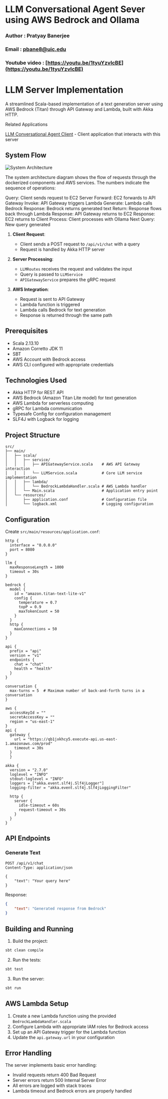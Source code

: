 # LLM Conversational Agent Sever using AWS Bedrock and Ollama

### Author : Pratyay Banerjee
### Email : pbane8@uic.edu
### Youtube video : [https://youtu.be/1tyuYzvIcBE](https://youtu.be/1tyuYzvIcBE)

# LLM Server Implementation

A streamlined Scala-based implementation of a text generation server using AWS Bedrock (Titan) through API Gateway and Lambda, built with Akka HTTP.


Related Applications

[LLM Conversational Agent Client](https://github.com/prat-bane/LLMConversationalAgentClient) - Client application that interacts with this server

## System Flow

![System Architecture](System%20Flow.png)

The system architecture diagram shows the flow of requests through the dockerized components and AWS services. The numbers indicate the sequence of operations:

Query: Client sends request to EC2 Server
Forward: EC2 forwards to API Gateway
Invoke: API Gateway triggers Lambda
Generate: Lambda calls Bedrock
Response: Bedrock returns generated text
Return: Response flows back through Lambda
Response: API Gateway returns to EC2
Response: EC2 returns to Client
Process: Client processes with Ollama
Next Query: New query generated
1. **Client Request**: 
   - Client sends a POST request to `/api/v1/chat` with a query
   - Request is handled by Akka HTTP server

2. **Server Processing**:
   - `LLMRoutes` receives the request and validates the input
   - Query is passed to `LLMService`
   - `APIGatewayService` prepares the gRPC request

3. **AWS Integration**:
   - Request is sent to API Gateway
   - Lambda function is triggered
   - Lambda calls Bedrock for text generation
   - Response is returned through the same path


## Prerequisites

- Scala 2.13.10
- Amazon Corretto JDK 11
- SBT
- AWS Account with Bedrock access
- AWS CLI configured with appropriate credentials

## Technologies Used

- Akka HTTP for REST API
- AWS Bedrock (Amazon Titan Lite model) for text generation
- AWS Lambda for serverless computing
- gRPC for Lambda communication
- Typesafe Config for configuration management
- SLF4J with Logback for logging

## Project Structure

```
src/
├── main/
│   ├── scala/
│   │   ├── service/
│   │   │   ├── APIGatewayService.scala    # AWS API Gateway interaction
│   │   │   └── LLMService.scala           # Core LLM service implementation
│   │   ├── lambda/
│   │   │   └── BedrockLambdaHandler.scala # AWS Lambda handler
│   │   └── Main.scala                     # Application entry point
│   └── resources/
│       ├── application.conf               # Configuration file
│       └── logback.xml                    # Logging configuration
```




## Configuration

Create `src/main/resources/application.conf`:

```hocon
http {
  interface = "0.0.0.0"
  port = 8080
}

llm {
  maxResponseLength = 1000
  timeout = 30s
}

bedrock {
  model {
    id = "amazon.titan-text-lite-v1"
    config {
      temperature = 0.7
      topP = 0.9
      maxTokenCount = 50
    }
  }
  http {
    maxConnections = 50
  }
}

api {
  prefix = "api"
  version = "v1"
  endpoints {
    chat = "chat"
    health = "health"
  }
}

conversation {
  max-turns = 5  # Maximum number of back-and-forth turns in a conversation
}

aws {
  accessKeyId = ""
  secretAccessKey = ""
  region = "us-east-1"
}
api {
  gateway {
    url = "https://qb1jxkhcy5.execute-api.us-east-1.amazonaws.com/prod"
    timeout = 30s
  }
  }

akka {
  version = "2.7.0"
  loglevel = "INFO"
  stdout-loglevel = "INFO"
  loggers = ["akka.event.slf4j.Slf4jLogger"]
  logging-filter = "akka.event.slf4j.Slf4jLoggingFilter"

  http {
    server {
      idle-timeout = 60s
      request-timeout = 30s
    }
  }
}
```

## API Endpoints

### Generate Text
```http
POST /api/v1/chat
Content-Type: application/json

{
    "text": "Your query here"
}
```

Response:
```json
{
    "text": "Generated response from Bedrock"
}
```


## Building and Running

1. Build the project:
```bash
sbt clean compile
```

2. Run the tests:
```bash
sbt test
```

3. Run the server:
```bash
sbt run
```

## AWS Lambda Setup

1. Create a new Lambda function using the provided `BedrockLambdaHandler.scala`
2. Configure Lambda with appropriate IAM roles for Bedrock access
3. Set up an API Gateway trigger for the Lambda function
4. Update the `api.gateway.url` in your configuration

## Error Handling

The server implements basic error handling:
- Invalid requests return 400 Bad Request
- Server errors return 500 Internal Server Error
- All errors are logged with stack traces
- Lambda timeout and Bedrock errors are properly handled


